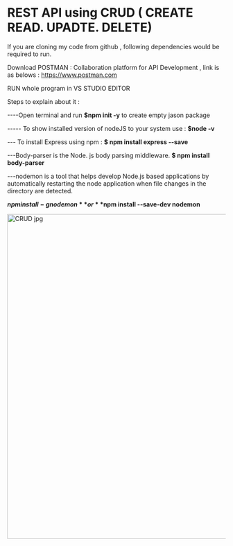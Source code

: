 # REST API using CRUD ( CREATE   READ.  UPADTE. DELETE)

If you are cloning my code from github , following dependencies would be required to run.

Download POSTMAN : Collaboration platform for API Development , link is as belows :
https://www.postman.com

RUN whole program in VS STUDIO EDITOR 

Steps to explain about it :


----Open terminal and run **$npm init -y** to create empty jason package 

----- To show installed version of nodeJS to your system use :
**$node -v**


--- To install Express using npm :
**$ npm install express --save**

---Body-parser is the Node. js body parsing middleware.
**$ npm install body-parser**


---nodemon is a tool that helps develop Node.js based applications by automatically 
restarting the node application when file changes in the directory are detected.

**$npm install -g nodemon **
or 
**$npm install --save-dev nodemon**


<img width="750" alt="CRUD jpg" src="https://user-images.githubusercontent.com/101395279/169644093-5ed9fdec-3efb-4d13-a43d-6f7700ed883d.png">






